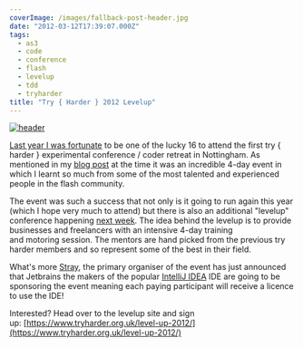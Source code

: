 ```yaml
---
coverImage: /images/fallback-post-header.jpg
date: "2012-03-12T17:39:07.000Z"
tags:
  - as3
  - code
  - conference
  - flash
  - levelup
  - tdd
  - tryharder
title: "Try { Harder } 2012 Levelup"
---
```


[![](/wp-content/uploads/2012/03/header.png "header")](/wp-content/uploads/2012/03/header.png)

[Last year I was fortunate](/posts/try-harder-my-haxe-slides-and-code/) to be one of the lucky 16 to attend the first try { harder } experimental conference / coder retreat in Nottingham. As mentioned in my [blog post](/posts/try-harder-my-haxe-slides-and-code/) at the time it was an incredible 4-day event in which I learnt so much from some of the most talented and experienced people in the flash community.

<!-- more -->

The event was such a success that not only is it going to run again this year (which I hope very much to attend) but there is also an additional "levelup" conference happening [next week](https://www.tryharder.org.uk/level-up-2012/). The idea behind the levelup is to provide businesses and freelancers with an intensive 4-day training and motoring session. The mentors are hand picked from the previous try harder members and so represent some of the best in their field.

What's more [Stray](https://www.xxcoder.net/), the primary organiser of the event has just announced that Jetbrains the makers of the popular [IntelliJ IDEA](https://www.jetbrains.com/idea/) IDE are going to be sponsoring the event meaning each paying participant will receive a licence to use the IDE!

Interested? Head over to the levelup site and sign up: [https://www.tryharder.org.uk/level-up-2012/](https://www.tryharder.org.uk/level-up-2012/)
